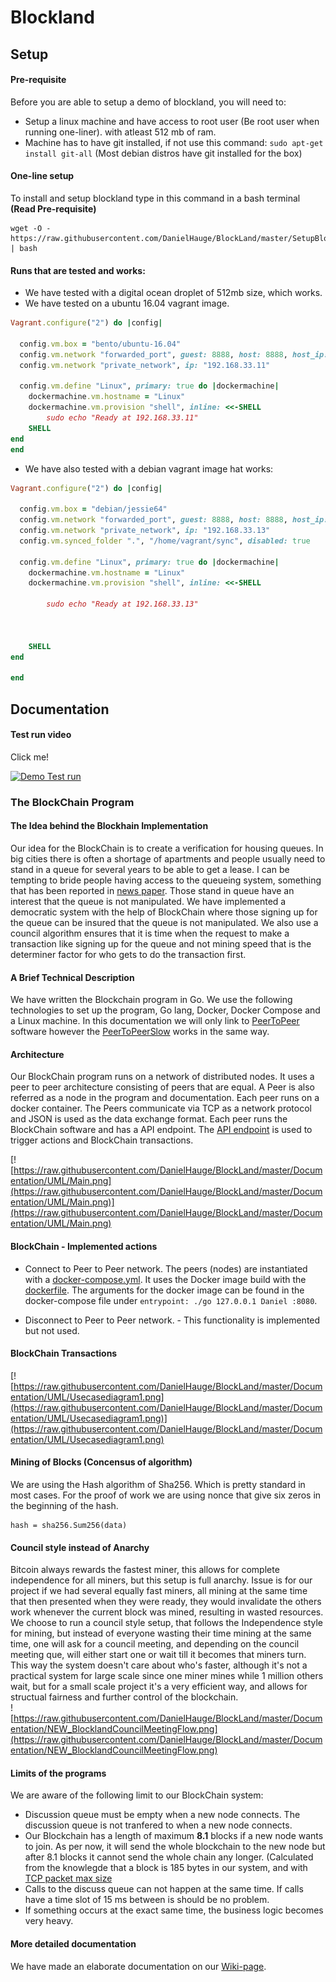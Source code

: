 # Blockland

## Setup
#### Pre-requisite
Before you are able to setup a demo of blockland, you will need to: 
- Setup a linux machine and have access to root user (Be root user when running one-liner). with atleast 512 mb of ram.
- Machine has to have git installed, if not use this command: ```sudo apt-get install git-all``` (Most debian distros have git installed for the box)

#### One-line setup
To install and setup blockland type in this command in a bash terminal **(Read Pre-requisite)**
```
wget -O - https://raw.githubusercontent.com/DanielHauge/BlockLand/master/SetupBlockLand.sh | bash
```

#### Runs that are tested and works:
- We have tested with a digital ocean droplet of 512mb size, which works.
- We have tested on a ubuntu 16.04 vagrant image.

```ruby
Vagrant.configure("2") do |config|

  config.vm.box = "bento/ubuntu-16.04"
  config.vm.network "forwarded_port", guest: 8888, host: 8888, host_ip: "127.0.0.1"
  config.vm.network "private_network", ip: "192.168.33.11"
  
  config.vm.define "Linux", primary: true do |dockermachine|
	dockermachine.vm.hostname = "Linux"
	dockermachine.vm.provision "shell", inline: <<-SHELL
		sudo echo "Ready at 192.168.33.11"
	SHELL
end
end
```
- We have also tested with a debian vagrant image hat works:

```ruby
Vagrant.configure("2") do |config|

  config.vm.box = "debian/jessie64"
  config.vm.network "forwarded_port", guest: 8888, host: 8888, host_ip: "127.0.0.1"
  config.vm.network "private_network", ip: "192.168.33.13"
  config.vm.synced_folder ".", "/home/vagrant/sync", disabled: true
  
  config.vm.define "Linux", primary: true do |dockermachine|
	dockermachine.vm.hostname = "Linux"
	dockermachine.vm.provision "shell", inline: <<-SHELL
		
		sudo echo "Ready at 192.168.33.13"

		
		
	SHELL
end

end
```

## Documentation

#### Test run video
Click me!


[![Demo Test run](https://media.giphy.com/media/xUOxf6LTn2NMizxUUE/giphy.gif)](https://www.youtube.com/watch?v=PJya4nOu0hg&feature=youtu.be)


### The BlockChain Program 

#### The Idea behind the Blockhain Implementation

Our idea for the BlockChain is to create a verification for housing queues. In big cities there is often a shortage of apartments and people usually need to stand in a queue for several years to be able to get a lease. 
I can be tempting to bride people having access to the queueing system, something that has been reported in [news paper](https://www.svt.se/nyheter/lokalt/skane/polisanmals-for-manipulation-av-bostadskon). 
Those stand in queue have an interest that the queue is not manipulated.
We have implemented a democratic system with the help of BlockChain where those signing up for the queue can be insured that the queue is not manipulated.
We also use a council algorithm ensures that it is time when the request to make a transaction like signing up for the queue and not mining speed that is the determiner factor for who gets to do the transaction first. 
 
#### A Brief Technical Description


We have written the Blockchain program in Go. We use the following technologies to set up the program, Go lang, Docker, Docker Compose and a Linux machine.
In this documentation we will only link to [PeerToPeer](https://github.com/DanielHauge/BlockLand/tree/master/PeerToPeer) software however the [PeerToPeerSlow](https://github.com/DanielHauge/BlockLand/tree/master/PeerToPeerSlow) works in the same way.

#### Architecture

Our BlockChain program runs on a network of distributed nodes. 
It uses a peer to peer architecture consisting of peers that are equal. A Peer is also referred as a node in the program and documentation.
Each peer runs on a docker container. The Peers communicate via TCP as a network protocol and JSON is used as the data exchange format.
Each peer runs the BlockChain software and has a API endpoint. The [API endpoint](https://github.com/DanielHauge/BlockLand/wiki/API-Endpoint-calls) is used to trigger actions and BlockChain transactions.
 
[![https://raw.githubusercontent.com/DanielHauge/BlockLand/master/Documentation/UML/Main.png](https://raw.githubusercontent.com/DanielHauge/BlockLand/master/Documentation/UML/Main.png)](https://raw.githubusercontent.com/DanielHauge/BlockLand/master/Documentation/UML/Main.png)


#### BlockChain - Implemented actions

- Connect to Peer to Peer network. 
 The peers (nodes) are instantiated with a [docker-compose.yml](https://github.com/DanielHauge/BlockLand/blob/master/docker-compose.yml).
It uses the Docker image build with the [dockerfile](https://github.com/DanielHauge/BlockLand/blob/master/PeerToPeer/Dockerfile). 
The arguments for the docker image can be found in the docker-compose file under ```entrypoint: ./go 127.0.0.1 Daniel :8080```.   
 
- Disconnect to Peer to Peer network. - This functionality is implemented but not used.
 
#### BlockChain Transactions

[![https://raw.githubusercontent.com/DanielHauge/BlockLand/master/Documentation/UML/Usecasediagram1.png](https://raw.githubusercontent.com/DanielHauge/BlockLand/master/Documentation/UML/Usecasediagram1.png)](https://raw.githubusercontent.com/DanielHauge/BlockLand/master/Documentation/UML/Usecasediagram1.png)

#### Mining of Blocks (Concensus of algorithm)

We are using the Hash algorithm of Sha256. Which is pretty standard in most cases.
For the proof of work we are using nonce that give six zeros in the beginning of the hash.
```golang
hash = sha256.Sum256(data)
```

#### Council style instead of Anarchy
Bitcoin always rewards the fastest miner, this allows for complete independence for all miners, but this setup is full anarchy. Issue is for our project if we had several equally fast miners, all mining at the same time that then presented when they were ready, they would invalidate the others work whenever the current block was mined, resulting in wasted resources.  
We choose to run a council style setup, that follows the Independence style for mining, but instead of everyone wasting their time mining at the same time, one will ask for a council meeting, and depending on the council meeting que, will either start one or wait till it becomes that miners turn. This way the system doesn't care about who's faster, although it's not a practical system for large scale since one miner mines while 1 million others wait, but for a small scale project it's a very efficient way, and allows for structual fairness and further control of the blockchain.  
![https://raw.githubusercontent.com/DanielHauge/BlockLand/master/Documentation/NEW_BlocklandCouncilMeetingFlow.png](https://raw.githubusercontent.com/DanielHauge/BlockLand/master/Documentation/NEW_BlocklandCouncilMeetingFlow.png)


#### Limits of the programs

We are aware of the following limit to our BlockChain system:

- Discussion queue must be empty when a new node connects. The discussion queue is not tranfered to when a new node connects.
- Our Blockchain has a length of maximum **8.1** blocks if a new node wants to join. As per now, it will send the whole blockchain to the new node but after 8.1 blocks it cannot send the whole chain any longer. (Calculated from the knowlegde that a block is 185 bytes in our system, and with [TCP packet max size](https://stackoverflow.com/questions/2613734/maximum-packet-size-for-a-tcp-connection)
- Calls to the discuss queue can not happen at the same time. If calls have a time slot of 15 ms between is should be no problem.
- If something occurs at the exact same time, the business logic becomes very heavy.

#### More detailed documentation

We have made an elaborate documentation on our [Wiki-page](https://github.com/DanielHauge/BlockLand/wiki).

